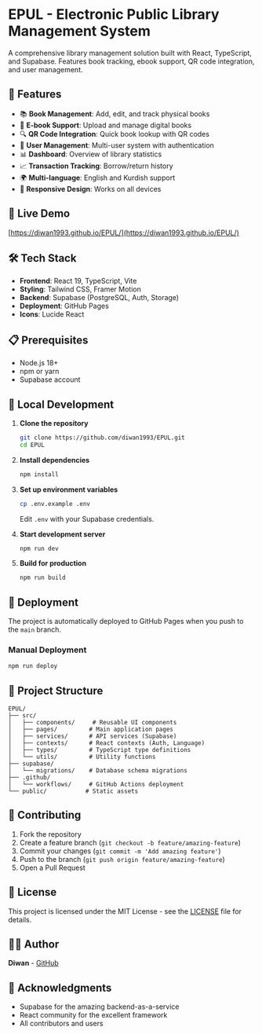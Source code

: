 # EPUL - Electronic Public Library Management System

A comprehensive library management solution built with React, TypeScript, and Supabase. Features book tracking, ebook support, QR code integration, and user management.

## 🌟 Features

- 📚 **Book Management**: Add, edit, and track physical books
- 📖 **E-book Support**: Upload and manage digital books
- 🔍 **QR Code Integration**: Quick book lookup with QR codes
- 👥 **User Management**: Multi-user system with authentication
- 📊 **Dashboard**: Overview of library statistics
- 📈 **Transaction Tracking**: Borrow/return history
- 🌍 **Multi-language**: English and Kurdish support
- 📱 **Responsive Design**: Works on all devices

## 🚀 Live Demo

[https://diwan1993.github.io/EPUL/](https://diwan1993.github.io/EPUL/)

## 🛠️ Tech Stack

- **Frontend**: React 19, TypeScript, Vite
- **Styling**: Tailwind CSS, Framer Motion
- **Backend**: Supabase (PostgreSQL, Auth, Storage)
- **Deployment**: GitHub Pages
- **Icons**: Lucide React

## 📋 Prerequisites

- Node.js 18+
- npm or yarn
- Supabase account

## 🔧 Local Development

1. **Clone the repository**
   ```bash
   git clone https://github.com/diwan1993/EPUL.git
   cd EPUL
   ```

2. **Install dependencies**
   ```bash
   npm install
   ```

3. **Set up environment variables**
   ```bash
   cp .env.example .env
   ```
   Edit `.env` with your Supabase credentials.

4. **Start development server**
   ```bash
   npm run dev
   ```

5. **Build for production**
   ```bash
   npm run build
   ```

## 🚀 Deployment

The project is automatically deployed to GitHub Pages when you push to the `main` branch.

### Manual Deployment

```bash
npm run deploy
```

## 📁 Project Structure

```
EPUL/
├── src/
│   ├── components/     # Reusable UI components
│   ├── pages/         # Main application pages
│   ├── services/      # API services (Supabase)
│   ├── contexts/      # React contexts (Auth, Language)
│   ├── types/         # TypeScript type definitions
│   └── utils/         # Utility functions
├── supabase/
│   └── migrations/    # Database schema migrations
├── .github/
│   └── workflows/     # GitHub Actions deployment
└── public/           # Static assets
```

## 🤝 Contributing

1. Fork the repository
2. Create a feature branch (`git checkout -b feature/amazing-feature`)
3. Commit your changes (`git commit -m 'Add amazing feature'`)
4. Push to the branch (`git push origin feature/amazing-feature`)
5. Open a Pull Request

## 📝 License

This project is licensed under the MIT License - see the [LICENSE](LICENSE) file for details.

## 👨‍💻 Author

**Diwan** - [GitHub](https://github.com/diwan1993)

## 🙏 Acknowledgments

- Supabase for the amazing backend-as-a-service
- React community for the excellent framework
- All contributors and users